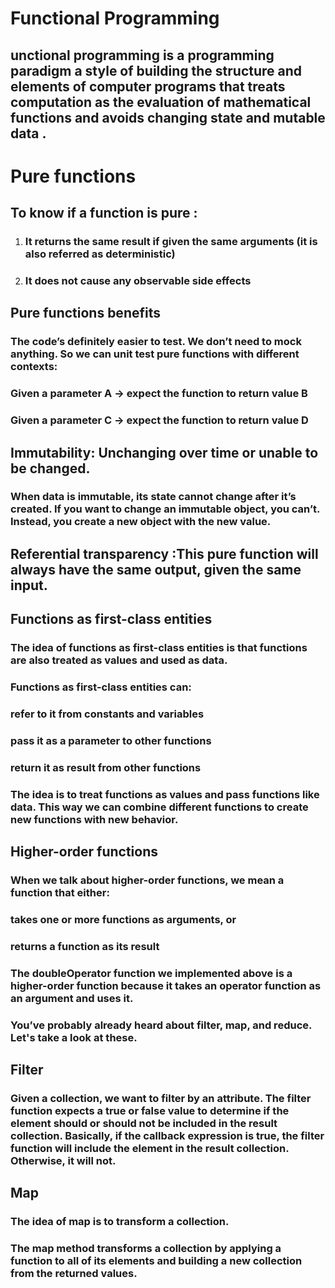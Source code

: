 # Functional Programming
## unctional programming is a programming paradigm a style of building the structure and elements of computer programs that treats computation as the evaluation of mathematical functions and avoids changing state and mutable data .

# Pure functions
## To know if a function is pure :
1. ### It returns the same result if given the same arguments (it is also referred as deterministic)
2. ### It does not cause any observable side effects

## Pure functions benefits
### The code’s definitely easier to test. We don’t need to mock anything. So we can unit test pure functions with different contexts:
### Given a parameter A → expect the function to return value B
### Given a parameter C → expect the function to return value D

## Immutability: Unchanging over time or unable to be changed.
### When data is immutable, its state cannot change after it’s created. If you want to change an immutable object, you can’t. Instead, you create a new object with the new value.

## Referential transparency :This pure function will always have the same output, given the same input.

## Functions as first-class entities
### The idea of functions as first-class entities is that functions are also treated as values and used as data.
### Functions as first-class entities can:
### refer to it from constants and variables
### pass it as a parameter to other functions
### return it as result from other functions
### The idea is to treat functions as values and pass functions like data. This way we can combine different functions to create new functions with new behavior.

## Higher-order functions
### When we talk about higher-order functions, we mean a function that either:
### takes one or more functions as arguments, or
### returns a function as its result
 ### The doubleOperator function we implemented above is a higher-order function because it takes an operator function as an argument and uses it.
### You’ve probably already heard about filter, map, and reduce. Let's take a look at these.

## Filter
### Given a collection, we want to filter by an attribute. The filter function expects a true or false value to determine if the element should or should not be included in the result collection. Basically, if the callback expression is true, the filter function will include the element in the result collection. Otherwise, it will not.

## Map
### The idea of map is to transform a collection.
### The map method transforms a collection by applying a function to all of its elements and building a new collection from the returned values.